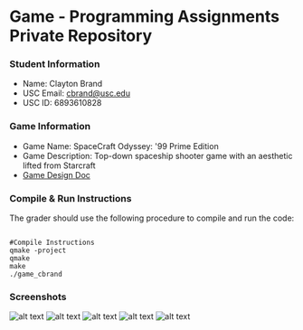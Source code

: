 # Game - Programming Assignments Private Repository
### Student Information
  + Name: Clayton Brand
  + USC Email: cbrand@usc.edu
  + USC ID: 6893610828

### Game Information
  + Game Name: SpaceCraft Odyssey: '99 Prime Edition
  + Game Description: Top-down spaceship shooter game with an aesthetic lifted from Starcraft
  + [Game Design Doc](GameDesignDoc.md)


### Compile & Run Instructions
The grader should use the following procedure to compile and run the code:
```shell

#Compile Instructions
qmake -project
qmake
make
./game_cbrand
```

### Screenshots

![alt text](https://github.com/usc-csci102-spring2013/game_cbrand/blob/master/screenshots/screen0.png?raw=true "Screenshot 1")
![alt text](https://github.com/usc-csci102-spring2013/game_cbrand/blob/master/screenshots/screen1.png?raw=true "Screenshot 2")
![alt text](https://github.com/usc-csci102-spring2013/game_cbrand/blob/master/screenshots/screen2.png?raw=true "Screenshot 3")
![alt text](https://github.com/usc-csci102-spring2013/game_cbrand/blob/master/screenshots/screen3.png?raw=true "Screenshot 4")
![alt text](https://github.com/usc-csci102-spring2013/game_cbrand/blob/master/screenshots/screen4.png?raw=true "Screenshot 5")
